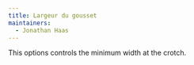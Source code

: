 ```yaml
---
title: Largeur du gousset
maintainers:
  - Jonathan Haas
---
```


This options controls the minimum width at the crotch.
